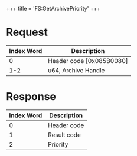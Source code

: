 +++
title = 'FS:GetArchivePriority'
+++

# Request

| Index Word | Description                |
|------------|----------------------------|
| 0          | Header code \[0x085B0080\] |
| 1-2        | u64, Archive Handle        |

# Response

| Index Word | Description |
|------------|-------------|
| 0          | Header code |
| 1          | Result code |
| 2          | Priority    |